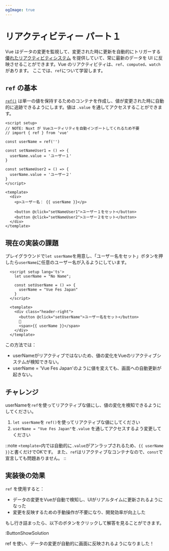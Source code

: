 ```yaml
---
ogImage: true
---
```


# リアクティビティー パート１

Vue はデータの変更を監視して、変更された時に更新を自動的にトリガーする [優れたリアクティビティシステム](https://ja.vuejs.org/guide/essentials/reactivity-fundamentals) を提供していて、常に最新のデータを UI に反映させることができます。Vue のリアクティビティは、`ref`、`computed`、`watch` があります。
ここでは、`ref`について学習します。

## `ref` の基本

[`ref()`](https://ja.vuejs.org/api/reactivity-core#ref) は単一の値を保持するためのコンテナを作成し、値が変更された時に自動的に追跡できるようにします。値は `.value` を通してアクセスすることができます。

```vue
<script setup>
// NOTE: Nuxt が Vueユーティリティを自動インポートしてくれるため不要
// import { ref } from 'vue'

const userName = ref('')

const setNameUser1 = () => {
  userName.value = 'ユーザー１'
}

const setNameUser2 = () => {
  userName.value = 'ユーザー２'
}
</script>

<template>
  <div>
    <p>ユーザー名： {{ userName }}</p>

    <button @click="setNameUser1">ユーザー１をセット</button>
    <button @click="setNameUser2">ユーザー２をセット</button>
  </div>
</template>
```

## 現在の実装の課題

プレイグラウンドで`let userName`を用意し、「ユーザー名をセット」ボタンを押したら`userName`に任意のユーザー名が入るようにしています。

```vue
  <script setup lang='ts'>
    let userName = "No Name";

    const setUserName = () => {
      userName = "Vue Fes Japan"
    }
  </script>

  <template>
    <div class="header-right">
      <button @click="setUserName">ユーザー名をセット</button>
      👤
      <span>{{ userName }}</span>
    </div>
  </template>
```

この方法では：
- userNameがリアクティブではないため、値の変化をVueのリアクティブシステムが検知できない。
- userName = 'Vue Fes Japan'のように値を変えても、画面への自動更新が起きない。

## チャレンジ

userNameを`ref`を使ってリアクティブな値にし、値の変化を検知できるようにしてください。

1. `let userName`を `ref()`を使ってリアクティブな値にしてください
2. `userName = "Vue Fes Japan"`を`.value` を通してアクセスするよう変更してください

::note
`<template>`内では自動的に`.value`がアンラップされるため、`{{ userName }}`と書くだけでOKです。
また、`ref`はリアクティブなコンテナなので、`const`で宣言しても問題ありません。
::

## 実装後の効果

`ref` を使用すると：
- データの変更をVueが自動で検知し、UIがリアルタイムに更新されるようになった
- 変更を反映するための手動操作が不要になり、開発効率が向上した

もし行き詰まったら、以下のボタンをクリックして解答を見ることができます。

:ButtonShowSolution

ref を使い、データの変更が自動的に画面に反映されるようになりました！